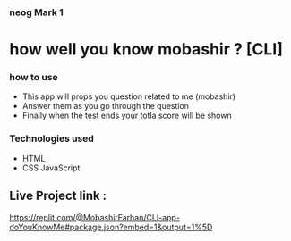 ### neog Mark 1

# how well you know mobashir ? [CLI]

### how to use

- This app will props you question related to me (mobashir)
- Answer them as you go through the question
- Finally when the test ends your totla score will be shown

### Technologies used

- HTML
- CSS
  JavaScript

## Live Project link :

https://replit.com/@MobashirFarhan/CLI-app-doYouKnowMe#package.json?embed=1&output=1%5D
